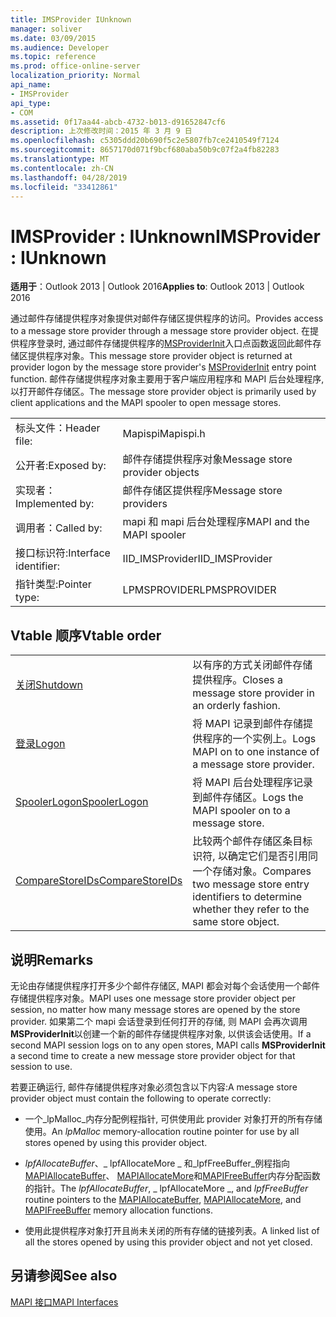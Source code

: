 ```yaml
---
title: IMSProvider IUnknown
manager: soliver
ms.date: 03/09/2015
ms.audience: Developer
ms.topic: reference
ms.prod: office-online-server
localization_priority: Normal
api_name:
- IMSProvider
api_type:
- COM
ms.assetid: 0f17aa44-abcb-4732-b013-d91652847cf6
description: 上次修改时间：2015 年 3 月 9 日
ms.openlocfilehash: c5305ddd20b690f5c2e5807fb7ce2410549f7124
ms.sourcegitcommit: 8657170d071f9bcf680aba50b9c07f2a4fb82283
ms.translationtype: MT
ms.contentlocale: zh-CN
ms.lasthandoff: 04/28/2019
ms.locfileid: "33412861"
---
```

# <a name="imsprovider--iunknown"></a><span data-ttu-id="4bcfa-103">IMSProvider : IUnknown</span><span class="sxs-lookup"><span data-stu-id="4bcfa-103">IMSProvider : IUnknown</span></span>

  
  
<span data-ttu-id="4bcfa-104">**适用于**：Outlook 2013 | Outlook 2016</span><span class="sxs-lookup"><span data-stu-id="4bcfa-104">**Applies to**: Outlook 2013 | Outlook 2016</span></span> 
  
<span data-ttu-id="4bcfa-105">通过邮件存储提供程序对象提供对邮件存储区提供程序的访问。</span><span class="sxs-lookup"><span data-stu-id="4bcfa-105">Provides access to a message store provider through a message store provider object.</span></span> <span data-ttu-id="4bcfa-106">在提供程序登录时, 通过邮件存储提供程序的[MSProviderInit](msproviderinit.md)入口点函数返回此邮件存储区提供程序对象。</span><span class="sxs-lookup"><span data-stu-id="4bcfa-106">This message store provider object is returned at provider logon by the message store provider's [MSProviderInit](msproviderinit.md) entry point function.</span></span> <span data-ttu-id="4bcfa-107">邮件存储提供程序对象主要用于客户端应用程序和 MAPI 后台处理程序, 以打开邮件存储区。</span><span class="sxs-lookup"><span data-stu-id="4bcfa-107">The message store provider object is primarily used by client applications and the MAPI spooler to open message stores.</span></span> 
  
|||
|:-----|:-----|
|<span data-ttu-id="4bcfa-108">标头文件：</span><span class="sxs-lookup"><span data-stu-id="4bcfa-108">Header file:</span></span>  <br/> |<span data-ttu-id="4bcfa-109">Mapispi</span><span class="sxs-lookup"><span data-stu-id="4bcfa-109">Mapispi.h</span></span>  <br/> |
|<span data-ttu-id="4bcfa-110">公开者:</span><span class="sxs-lookup"><span data-stu-id="4bcfa-110">Exposed by:</span></span>  <br/> |<span data-ttu-id="4bcfa-111">邮件存储提供程序对象</span><span class="sxs-lookup"><span data-stu-id="4bcfa-111">Message store provider objects</span></span>  <br/> |
|<span data-ttu-id="4bcfa-112">实现者：</span><span class="sxs-lookup"><span data-stu-id="4bcfa-112">Implemented by:</span></span>  <br/> |<span data-ttu-id="4bcfa-113">邮件存储区提供程序</span><span class="sxs-lookup"><span data-stu-id="4bcfa-113">Message store providers</span></span>  <br/> |
|<span data-ttu-id="4bcfa-114">调用者：</span><span class="sxs-lookup"><span data-stu-id="4bcfa-114">Called by:</span></span>  <br/> |<span data-ttu-id="4bcfa-115">mapi 和 mapi 后台处理程序</span><span class="sxs-lookup"><span data-stu-id="4bcfa-115">MAPI and the MAPI spooler</span></span>  <br/> |
|<span data-ttu-id="4bcfa-116">接口标识符:</span><span class="sxs-lookup"><span data-stu-id="4bcfa-116">Interface identifier:</span></span>  <br/> |<span data-ttu-id="4bcfa-117">IID_IMSProvider</span><span class="sxs-lookup"><span data-stu-id="4bcfa-117">IID_IMSProvider</span></span>  <br/> |
|<span data-ttu-id="4bcfa-118">指针类型:</span><span class="sxs-lookup"><span data-stu-id="4bcfa-118">Pointer type:</span></span>  <br/> |<span data-ttu-id="4bcfa-119">LPMSPROVIDER</span><span class="sxs-lookup"><span data-stu-id="4bcfa-119">LPMSPROVIDER</span></span>  <br/> |
   
## <a name="vtable-order"></a><span data-ttu-id="4bcfa-120">Vtable 顺序</span><span class="sxs-lookup"><span data-stu-id="4bcfa-120">Vtable order</span></span>

|||
|:-----|:-----|
|[<span data-ttu-id="4bcfa-121">关闭</span><span class="sxs-lookup"><span data-stu-id="4bcfa-121">Shutdown</span></span>](imsprovider-shutdown.md) <br/> |<span data-ttu-id="4bcfa-122">以有序的方式关闭邮件存储提供程序。</span><span class="sxs-lookup"><span data-stu-id="4bcfa-122">Closes a message store provider in an orderly fashion.</span></span>  <br/> |
|[<span data-ttu-id="4bcfa-123">登录</span><span class="sxs-lookup"><span data-stu-id="4bcfa-123">Logon</span></span>](imsprovider-logon.md) <br/> |<span data-ttu-id="4bcfa-124">将 MAPI 记录到邮件存储提供程序的一个实例上。</span><span class="sxs-lookup"><span data-stu-id="4bcfa-124">Logs MAPI on to one instance of a message store provider.</span></span>  <br/> |
|[<span data-ttu-id="4bcfa-125">SpoolerLogon</span><span class="sxs-lookup"><span data-stu-id="4bcfa-125">SpoolerLogon</span></span>](imsprovider-spoolerlogon.md) <br/> |<span data-ttu-id="4bcfa-126">将 MAPI 后台处理程序记录到邮件存储区。</span><span class="sxs-lookup"><span data-stu-id="4bcfa-126">Logs the MAPI spooler on to a message store.</span></span>  <br/> |
|[<span data-ttu-id="4bcfa-127">CompareStoreIDs</span><span class="sxs-lookup"><span data-stu-id="4bcfa-127">CompareStoreIDs</span></span>](imsprovider-comparestoreids.md) <br/> |<span data-ttu-id="4bcfa-128">比较两个邮件存储区条目标识符, 以确定它们是否引用同一个存储对象。</span><span class="sxs-lookup"><span data-stu-id="4bcfa-128">Compares two message store entry identifiers to determine whether they refer to the same store object.</span></span>  <br/> |
   
## <a name="remarks"></a><span data-ttu-id="4bcfa-129">说明</span><span class="sxs-lookup"><span data-stu-id="4bcfa-129">Remarks</span></span>

<span data-ttu-id="4bcfa-130">无论由存储提供程序打开多少个邮件存储区, MAPI 都会对每个会话使用一个邮件存储提供程序对象。</span><span class="sxs-lookup"><span data-stu-id="4bcfa-130">MAPI uses one message store provider object per session, no matter how many message stores are opened by the store provider.</span></span> <span data-ttu-id="4bcfa-131">如果第二个 mapi 会话登录到任何打开的存储, 则 MAPI 会再次调用**MSProviderInit**以创建一个新的邮件存储提供程序对象, 以供该会话使用。</span><span class="sxs-lookup"><span data-stu-id="4bcfa-131">If a second MAPI session logs on to any open stores, MAPI calls **MSProviderInit** a second time to create a new message store provider object for that session to use.</span></span> 
  
<span data-ttu-id="4bcfa-132">若要正确运行, 邮件存储提供程序对象必须包含以下内容:</span><span class="sxs-lookup"><span data-stu-id="4bcfa-132">A message store provider object must contain the following to operate correctly:</span></span>
  
- <span data-ttu-id="4bcfa-133">一个_lpMalloc_内存分配例程指针, 可供使用此 provider 对象打开的所有存储使用。</span><span class="sxs-lookup"><span data-stu-id="4bcfa-133">An  _lpMalloc_ memory-allocation routine pointer for use by all stores opened by using this provider object.</span></span> 
    
- <span data-ttu-id="4bcfa-134">_lpfAllocateBuffer_、_ lpfAllocateMore _ 和_lpfFreeBuffer_例程指向[MAPIAllocateBuffer](mapiallocatebuffer.md)、 [MAPIAllocateMore](mapiallocatemore.md)和[MAPIFreeBuffer](mapifreebuffer.md)内存分配函数的指针。</span><span class="sxs-lookup"><span data-stu-id="4bcfa-134">The  _lpfAllocateBuffer_,  _ lpfAllocateMore _, and  _lpfFreeBuffer_ routine pointers to the [MAPIAllocateBuffer](mapiallocatebuffer.md), [MAPIAllocateMore](mapiallocatemore.md), and [MAPIFreeBuffer](mapifreebuffer.md) memory allocation functions.</span></span> 
    
- <span data-ttu-id="4bcfa-135">使用此提供程序对象打开且尚未关闭的所有存储的链接列表。</span><span class="sxs-lookup"><span data-stu-id="4bcfa-135">A linked list of all the stores opened by using this provider object and not yet closed.</span></span>
    
## <a name="see-also"></a><span data-ttu-id="4bcfa-136">另请参阅</span><span class="sxs-lookup"><span data-stu-id="4bcfa-136">See also</span></span>



[<span data-ttu-id="4bcfa-137">MAPI 接口</span><span class="sxs-lookup"><span data-stu-id="4bcfa-137">MAPI Interfaces</span></span>](mapi-interfaces.md)

